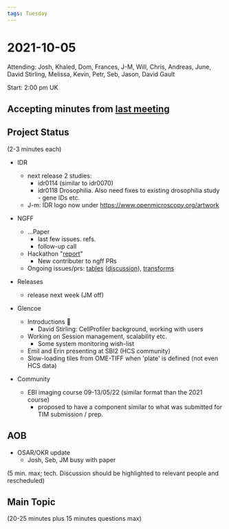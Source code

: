 ```yaml
---
tags: Tuesday
---
```


# 2021-10-05

Attending: Josh, Khaled, Dom, Frances, J-M, Will, Chris, Andreas, June, David Stirling, Melissa, Kevin, Petr, Seb, Jason, David Gault

Start: 2:00 pm UK

## Accepting minutes from [last meeting](https://github.com/ome/meeting-minutes)

## Project Status

(2-3 minutes each)

- IDR
  - next release 2 studies:
    - idr0114 (similar to idr0070)
    - idr0118 Drosophilia. Also need fixes to existing drosophilia study - gene IDs etc.
  - J-m: IDR logo now under https://www.openmicroscopy.org/artwork

- NGFF
  - ...Paper
    - last few issues. refs.
    - follow-up call 
  - Hackathon "[report](https://forum.image.sc/t/ome-ngff-spatial-omics-hackathon/57337)"
    - New contributer to ngff PRs
  - Ongoing issues/prs:  [tables](https://github.com/ome/ngff/pull/64) ([discussion](https://github.com/ome/ngff/issues/65)), [transforms](https://github.com/ome/ngff/pull/63)

- Releases
  - release next week (JM off)

- Glencoe
  - Introductions :tada:
    - David Stirling: CellProfiler background, working with users
  - Working on Session management, scalability etc.
    - Some system monitoring wish-list
  - Emil and Erin presenting at SBI2 (HCS community)
  - Slow-loading tiles from OME-TIFF when 'plate' is defined (not even HCS data)

- Community
  - EBI imaging course 09-13/05/22 (similar format than the 2021 course)
      - proposed to have a component similar to what was submitted for TIM submission / prep.
  

## AOB
  - OSAR/OKR update
    - Josh, Seb, JM busy with paper

(5 min. max; tech. Discussion should be highlighted to relevant people and rescheduled)

## Main Topic

(20-25 minutes plus 15 minutes questions max)
